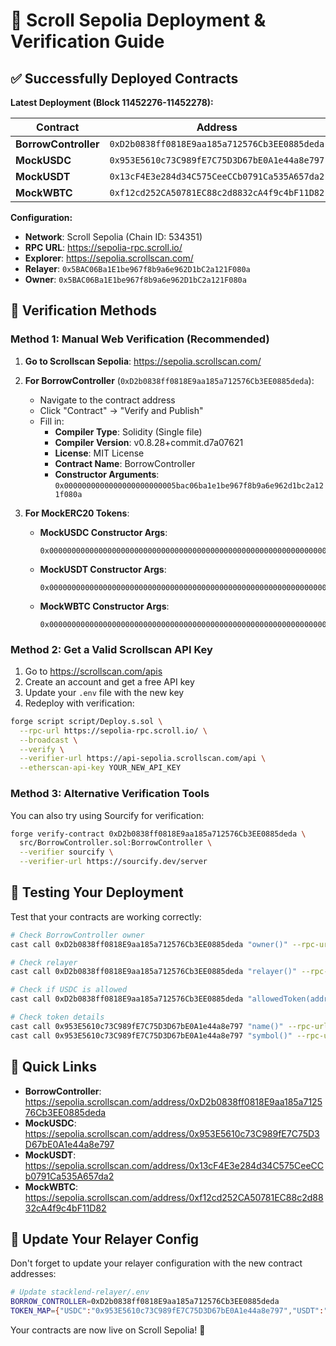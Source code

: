 # 🚀 Scroll Sepolia Deployment & Verification Guide

## ✅ Successfully Deployed Contracts

**Latest Deployment (Block 11452276-11452278):**

| Contract | Address | Transaction Hash |
|----------|---------|------------------|
| **BorrowController** | `0xD2b0838ff0818E9aa185a712576Cb3EE0885deda` | `0xc866c0e4466f9a6684e094c11921e3d02599f194716fde4e6e77461f4c22da0e` |
| **MockUSDC** | `0x953E5610c73C989fE7C75D3D67bE0A1e44a8e797` | `0x50e7175c6e18015827e3d57915d628e26e61757e796da352657153c1f1c21eda` |
| **MockUSDT** | `0x13cF4E3e284d34C575CeeCCb0791Ca535A657da2` | `0x31a7f854014071ea00b22575651ef2d60e6875b58c0c4d24955d7ac10d805b26` |
| **MockWBTC** | `0xf12cd252CA50781EC88c2d8832cA4f9c4bF11D82` | `0x2a33202ff38349c6e6d88f1379dd33e0154b11ff2fc580af9718d5666f91c58c` |

**Configuration:**
- **Network**: Scroll Sepolia (Chain ID: 534351)
- **RPC URL**: https://sepolia-rpc.scroll.io/
- **Explorer**: https://sepolia.scrollscan.com/
- **Relayer**: `0x5BAC06Ba1E1be967f8b9a6e962D1bC2a121F080a`
- **Owner**: `0x5BAC06Ba1E1be967f8b9a6e962D1bC2a121F080a`

## 🔧 Verification Methods

### Method 1: Manual Web Verification (Recommended)

1. **Go to Scrollscan Sepolia**: https://sepolia.scrollscan.com/

2. **For BorrowController** (`0xD2b0838ff0818E9aa185a712576Cb3EE0885deda`):
   - Navigate to the contract address
   - Click "Contract" → "Verify and Publish"
   - Fill in:
     - **Compiler Type**: Solidity (Single file)
     - **Compiler Version**: v0.8.28+commit.d7a07621
     - **License**: MIT License
     - **Contract Name**: BorrowController
     - **Constructor Arguments**: `0x0000000000000000000000005bac06ba1e1be967f8b9a6e962d1bc2a121f080a`

3. **For MockERC20 Tokens**:
   - **MockUSDC Constructor Args**: 
     ```
     0x00000000000000000000000000000000000000000000000000000000000000600000000000000000000000000000000000000000000000000000000000000a00000000000000000000000000000000000000000000000000000000000000006000000000000000000000000000000000000000000000000000000000000000d4d6f636b2055534420436f696e0000000000000000000000000000000000000000000000000000000000000000000000000000000000000000000000000000045553444300000000000000000000000000000000000000000000000000000000
     ```
   - **MockUSDT Constructor Args**:
     ```
     0x00000000000000000000000000000000000000000000000000000000000000600000000000000000000000000000000000000000000000000000000000000a00000000000000000000000000000000000000000000000000000000000000006000000000000000000000000000000000000000000000000000000000000000e4d6f636b205465746865722055534400000000000000000000000000000000000000000000000000000000000000000000000000000000000000000000000000045553445400000000000000000000000000000000000000000000000000000000
     ```
   - **MockWBTC Constructor Args**:
     ```
     0x00000000000000000000000000000000000000000000000000000000000000600000000000000000000000000000000000000000000000000000000000000a00000000000000000000000000000000000000000000000000000000000000008000000000000000000000000000000000000000000000000000000000000001654d6f636b20577261707065642042697463696e00000000000000000000000000000000000000000000000000000000000000000000000000000000000000000457425443000000000000000000000000000000000000000000000000000000000
     ```

### Method 2: Get a Valid Scrollscan API Key

1. Go to https://scrollscan.com/apis
2. Create an account and get a free API key
3. Update your `.env` file with the new key
4. Redeploy with verification:

```bash
forge script script/Deploy.s.sol \
  --rpc-url https://sepolia-rpc.scroll.io/ \
  --broadcast \
  --verify \
  --verifier-url https://api-sepolia.scrollscan.com/api \
  --etherscan-api-key YOUR_NEW_API_KEY
```

### Method 3: Alternative Verification Tools

You can also try using Sourcify for verification:

```bash
forge verify-contract 0xD2b0838ff0818E9aa185a712576Cb3EE0885deda \
  src/BorrowController.sol:BorrowController \
  --verifier sourcify \
  --verifier-url https://sourcify.dev/server
```

## 🧪 Testing Your Deployment

Test that your contracts are working correctly:

```bash
# Check BorrowController owner
cast call 0xD2b0838ff0818E9aa185a712576Cb3EE0885deda "owner()" --rpc-url https://sepolia-rpc.scroll.io/

# Check relayer
cast call 0xD2b0838ff0818E9aa185a712576Cb3EE0885deda "relayer()" --rpc-url https://sepolia-rpc.scroll.io/

# Check if USDC is allowed
cast call 0xD2b0838ff0818E9aa185a712576Cb3EE0885deda "allowedToken(address)" 0x953E5610c73C989fE7C75D3D67bE0A1e44a8e797 --rpc-url https://sepolia-rpc.scroll.io/

# Check token details
cast call 0x953E5610c73C989fE7C75D3D67bE0A1e44a8e797 "name()" --rpc-url https://sepolia-rpc.scroll.io/
cast call 0x953E5610c73C989fE7C75D3D67bE0A1e44a8e797 "symbol()" --rpc-url https://sepolia-rpc.scroll.io/
```

## 🔗 Quick Links

- **BorrowController**: https://sepolia.scrollscan.com/address/0xD2b0838ff0818E9aa185a712576Cb3EE0885deda
- **MockUSDC**: https://sepolia.scrollscan.com/address/0x953E5610c73C989fE7C75D3D67bE0A1e44a8e797
- **MockUSDT**: https://sepolia.scrollscan.com/address/0x13cF4E3e284d34C575CeeCCb0791Ca535A657da2
- **MockWBTC**: https://sepolia.scrollscan.com/address/0xf12cd252CA50781EC88c2d8832cA4f9c4bF11D82

## 📝 Update Your Relayer Config

Don't forget to update your relayer configuration with the new contract addresses:

```bash
# Update stacklend-relayer/.env
BORROW_CONTROLLER=0xD2b0838ff0818E9aa185a712576Cb3EE0885deda
TOKEN_MAP={"USDC":"0x953E5610c73C989fE7C75D3D67bE0A1e44a8e797","USDT":"0x13cF4E3e284d34C575CeeCCb0791Ca535A657da2","WBTC":"0xf12cd252CA50781EC88c2d8832cA4f9c4bF11D82"}
```

Your contracts are now live on Scroll Sepolia! 🎉

